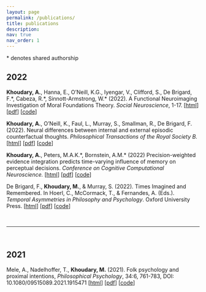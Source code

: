 ```yaml
---
layout: page
permalink: /publications/
title: publications
description:
nav: true
nav_order: 1
---
```


\* denotes shared authorship

## 2022

**Khoudary, A.**, Hanna, E., O’Neill, K.G., Iyengar, V., Clifford, S., De Brigard, F.\*, Cabeza, R.\*, Sinnott-Armstrong, W.\* (2022). A Functional Neuroimaging Investigation of Moral Foundations Theory. *Social Neuroscience*, 1-17. [[html](https://www.tandfonline.com/doi/full/10.1080/17470919.2022.2148737)] [[pdf](../assets/pdf/publications/2022_khoiccdbsa_socneuro.pdf)] [[code](https://github.com/IMC-Lab/mft_memory)]

**Khoudary, A.**, O’Neill, K., Faul, L., Murray, S., Smallman, R., De Brigard, F. (2022). Neural differences between internal and external episodic counterfactual thoughts. *Philosophical Transactions of the Royal Society B.* [[html](https://royalsocietypublishing.org/doi/10.1098/rstb.2021.0337)] [[pdf](../assets/pdf/publications/2022_kofmsdb_philtransb.pdf)] [[code](https://github.com/IMC-Lab/conCFT)]

**Khoudary, A.**, Peters, M.A.K.\*, Bornstein, A.M.\* (2022) Precision-weighted evidence integration predicts time-varying influence of memory on perceptual decisions. *Conference on Cognitive Computational Neuroscience.* [[html](https://2022.ccneuro.org/view_paper.php?PaperNum=1292)] [[pdf](../assets/pdf/publications/2022_kpb_ccn.pdf)] [[code](https://github.com/ari-khoudary/time-varying-precision-weighted-msddm)]

De Brigard, F., **Khoudary, M.**, & Murray, S. (2022). Times Imagined and Remembered. In Hoerl, C., McCormack, T., & Fernandes, A. (Eds.). *Temporal Asymmetries in Philosophy and Psychology*. Oxford University Press. [[html](https://books.google.com/books?hl=en&lr=&id=0iNeEAAAQBAJ&oi=fnd&pg=PA272&ots=IbqyDsw25W&sig=wNheiKgxgQ_a4QpZQT-0EANCIpw#v=onepage&q&f=false)] [[pdf](../assets/pdf/publications/2022_dbkm_tempasym.pdf)] [[code](https://github.com/IMC-Lab/MemTime)]

<br>

---

<br>

## 2021

Mele, A., Nadelhoffer, T., **Khoudary, M.** (2021). Folk psychology and proximal intentions, *Philosophical Psychology*, 34:6, 761-783, DOI: 10.1080/09515089.2021.1915471 [[html](https://www.tandfonline.com/doi/full/10.1080/09515089.2021.1915471)] [[pdf](../assets/pdf/publications/2021_mnk_philpsych.pdf)] [[code](https://github.com/ari-khoudary/folk-psych-proximal-intentions)]
